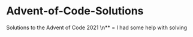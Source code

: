 # Advent-of-Code-Solutions
Solutions to the Advent of Code 2021
\n** = I had some help with solving
